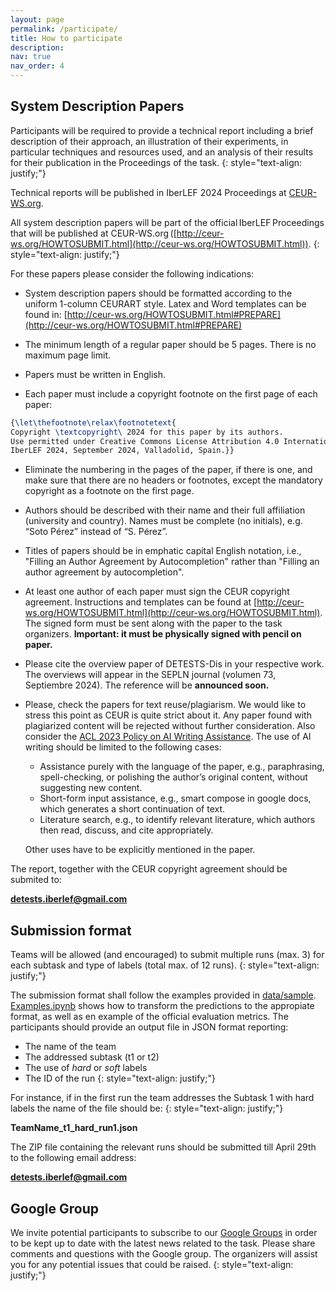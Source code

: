 ```yaml
---
layout: page
permalink: /participate/
title: How to participate
description:
nav: true
nav_order: 4
---
```




## System Description Papers

Participants will be required to provide a technical report including a brief description of their
approach, an illustration of their experiments, in particular techniques and resources used, and an
analysis of their results for their publication in the Proceedings of the task.
{: style="text-align: justify;"}

Technical reports will be published in IberLEF 2024 Proceedings at [CEUR-WS.org](CEUR-WS.org).

All system description papers will be part of the official IberLEF Proceedings that will be published at
CEUR-WS.org ([http://ceur-ws.org/HOWTOSUBMIT.html](http://ceur-ws.org/HOWTOSUBMIT.html)).
{: style="text-align: justify;"}

For these papers please consider the following indications:

- System description papers should be formatted according to the uniform 1-column CEURART style. Latex and Word templates can be found in: [http://ceur-ws.org/HOWTOSUBMIT.html#PREPARE](http://ceur-ws.org/HOWTOSUBMIT.html#PREPARE)

- The minimum length of a regular paper should be 5 pages. There is no maximum page limit.

- Papers must be written in English.

- Each paper must include a copyright footnote on the first page of each paper:

 ```tex
{\let\thefootnote\relax\footnotetext{
Copyright \textcopyright\ 2024 for this paper by its authors.
Use permitted under Creative Commons License Attribution 4.0 International (CC BY 4.0). 
IberLEF 2024, September 2024, Valladolid, Spain.}}
```

- Eliminate the numbering in the pages of the paper, if there is one, and make sure that there are no headers or footnotes, except the mandatory copyright as a footnote on the first page.

- Authors should be described with their name and their full affiliation (university and country). Names must be complete (no initials), e.g.  “Soto Pérez” instead of “S. Pérez”.

- Titles of papers should be in emphatic capital English notation, i.e., "Filling an Author Agreement by Autocompletion" rather than "Filling an author agreement by autocompletion".

- At least one author of each paper must sign the CEUR copyright agreement. Instructions and templates can be found at [http://ceur-ws.org/HOWTOSUBMIT.html](http://ceur-ws.org/HOWTOSUBMIT.html). The signed form must be sent along with the paper to the task organizers. **Important: it must be physically signed with pencil on paper.**

- Please cite the overview paper of DETESTS-Dis in your respective work. The overviews will appear in the SEPLN journal (volumen 73, Septiembre 2024). The reference will be **announced soon.**

- Please, check the papers for text reuse/plagiarism. We would like to stress this point as CEUR is quite strict about it. Any paper found with plagiarized content will be rejected without further consideration. Also consider the [ACL 2023 Policy on AI Writing Assistance](https://2023.aclweb.org/blog/ACL-2023-policy/). The use of AI writing should be limited to the following cases:
    - Assistance purely with the language of the paper, e.g., paraphrasing, spell-checking, or polishing the author’s original content, without suggesting new content.
    - Short-form input assistance, e.g., smart compose in google docs, which generates a short continuation of text.
    - Literature search, e.g., to identify relevant literature, which authors then read, discuss, and cite appropriately.

    Other uses have to be explicitly mentioned in the paper.

The report, together with the CEUR copyright agreement should be submited to:

**detests.iberlef@gmail.com**



## Submission format

Teams will be allowed (and encouraged) to submit multiple runs (max. 3) for each subtask and type of labels (total max. of 12 runs).
{: style="text-align: justify;"}

The submission format shall follow the examples provided in [data/sample](https://github.com/clic-ub/DETESTS-Dis/tree/main/data/sample).
[Examples.ipynb](https://github.com/clic-ub/DETESTS-Dis/blob/main/Examples.ipynb) shows how to transform the predictions to the appropiate format, as well as en example of the official evaluation metrics.
The participants should provide an output file in JSON format reporting:
- The name of the team
- The addressed subtask (t1 or t2)
- The use of _hard_ or _soft_ labels
- The ID of the run
{: style="text-align: justify;"}

For instance, if in the first run the team addresses the Subtask 1 with hard labels
the name of the file should be:
{: style="text-align: justify;"}

**TeamName_t1_hard_run1.json**

The ZIP file containing the relevant runs should be submitted till April 29th to the following email address:

**detests.iberlef@gmail.com**

## Google Group

We invite potential participants to subscribe to our
[Google Groups](https://groups.google.com/u/1/g/detests-dis) in order to be kept up to date with the
latest news related to the task. Please share comments and questions with the Google group. The
organizers will assist you for any potential issues that could be raised.
{: style="text-align: justify;"}

